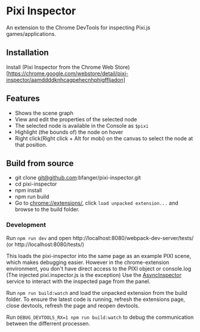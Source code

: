 # Pixi Inspector

An extension to the Chrome DevTools for inspecting Pixi.js games/applications.

## Installation

Install (Pixi Inspector from the Chrome Web Store)[https://chrome.google.com/webstore/detail/pixi-inspector/aamddddknhcagpehecnhphigffljadon]

## Features

* Shows the scene graph
* View and edit the properties of the selected node
* The selected node is available in the Console as `$pixi`
* Highlight (the bounds of) the node on hover
* Right click(Right click + Alt for mobi) on the canvas to select the node at that position.

## Build from source

* git clone git@github.com:bfanger/pixi-inspector.git
* cd pixi-inspector
* npm install
* npm run build
* Go to [chrome://extensions/](chrome://extensions/), click `load unpacked extension...` and browse to the build folder.

### Development

Run `npm run dev` and open http://localhost:8080/webpack-dev-server/tests/ (or http://localhost:8080/tests/)

This loads the pixi-inspector into the same page as an example PIXI scene, which makes debugging easier.
However in the chrome-extension environment, you don't have direct access to the PIXI object or console.log (The injected pixi.inspector.js is the exception)
Use the [AsyncInspector](src/services/AsyncInspector.js) service to interact with the inspected page from the panel.

Run `npm run build:watch` and load the unpacked extension from the build folder.
To ensure the latest code is running, refresh the extensions page, close devtools, refresh the page and reopen devtools.

Run `DEBUG_DEVTOOLS_RX=1 npm run build:watch` to debug the communication between the differrent processen.